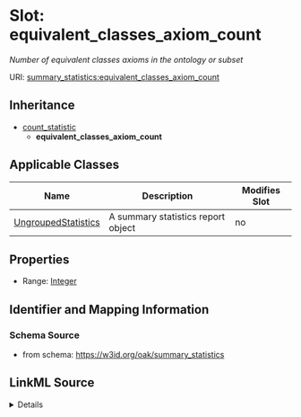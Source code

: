 

# Slot: equivalent_classes_axiom_count


_Number of equivalent classes axioms in the ontology or subset_



URI: [summary_statistics:equivalent_classes_axiom_count](https://w3id.org/oaklib/summary_statistics.equivalent_classes_axiom_count)




## Inheritance

* [count_statistic](count_statistic.md)
    * **equivalent_classes_axiom_count**






## Applicable Classes

| Name | Description | Modifies Slot |
| --- | --- | --- |
| [UngroupedStatistics](UngroupedStatistics.md) | A summary statistics report object |  no  |







## Properties

* Range: [Integer](Integer.md)





## Identifier and Mapping Information







### Schema Source


* from schema: https://w3id.org/oak/summary_statistics




## LinkML Source

<details>
```yaml
name: equivalent_classes_axiom_count
description: Number of equivalent classes axioms in the ontology or subset
from_schema: https://w3id.org/oak/summary_statistics
rank: 1000
is_a: count_statistic
alias: equivalent_classes_axiom_count
owner: UngroupedStatistics
domain_of:
- UngroupedStatistics
slot_group: owl_statistic_group
range: integer

```
</details>